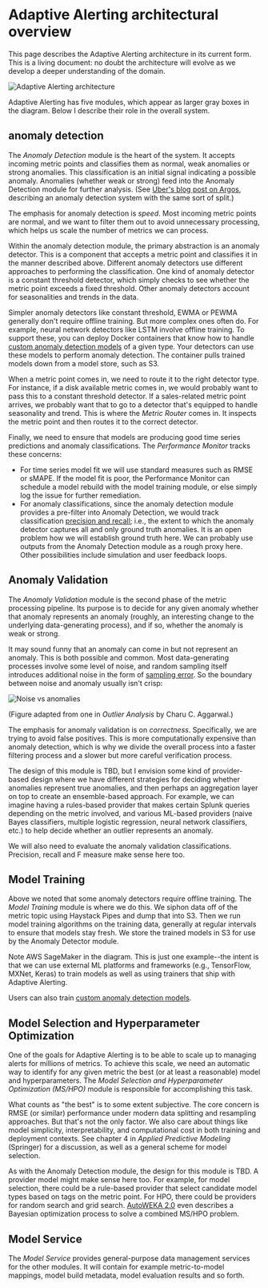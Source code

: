# Adaptive Alerting architectural overview

This page describes the Adaptive Alerting architecture in its current form. This
is a living document: no doubt the architecture will evolve as we develop a
deeper understanding of the domain.

![Adaptive Alerting architecture](images/aa-arch-overview.png)

Adaptive Alerting has five modules, which appear as larger gray boxes in the
diagram. Below I describe their role in the overall system.

## anomaly detection

The _Anomaly Detection_ module is the heart of the system. It accepts incoming
metric points and classifies them as normal, weak anomalies or strong anomalies.
This classification is an initial signal indicating a possible anomaly. Anomalies
(whether weak or strong) feed into the Anomaly Detection module for further
analysis. (See [Uber's blog post on Argos](https://eng.uber.com/argos/),
describing an anomaly detection system with the same sort of split.)

The emphasis for anomaly detection is _speed_. Most incoming metric points are
normal, and we want to filter them out to avoid unnecessary processing, which
helps us scale the number of metrics we can process.

Within the anomaly detection module, the primary abstraction is an anomaly
detector. This is a component that accepts a metric point and classifies it in
the manner described above. Different anomaly detectors use different approaches
to performing the classification. One kind of anomaly detector is a constant
threshold detector, which simply checks to see whether the metric point exceeds
a fixed threshold. Other anomaly detectors account for seasonalities and trends
in the data.

Simpler anomaly detectors like constant threshold, EWMA or PEWMA generally don't require offline training. But more
complex ones often do. For example, neural network detectors like LSTM involve offline training. To support these, you
can deploy Docker containers that know how to handle [custom anomaly detection models](custom-od-models.md) of a given
type. Your detectors can use these models to perform anomaly detection. The container pulls trained models down from a
model store, such as S3.

When a metric point comes in, we need to route it to the right detector type.
For instance, if a disk available metric comes in, we would probably want to
pass this to a constant threshold detector. If a sales-related metric point
arrives, we probably want that to go to a detector that's equipped to handle
seasonality and trend. This is where the _Metric Router_ comes in. It inspects
the metric point and then routes it to the correct detector.

Finally, we need to ensure that models are producing good time series
predictions and anomaly classifications. The _Performance Monitor_ tracks these
concerns:

- For time series model fit we will use standard measures such as RMSE or sMAPE.
  If the model fit is poor, the Performance Monitor can schedule a model rebuild
  with the model training module, or else simply log the issue for further
  remediation.
- For anomaly classifications, since the anomaly detection module provides a
  pre-filter into Anomaly Detection, we would track classification
  [precision and recall](https://en.wikipedia.org/wiki/Precision_and_recall);
  i.e., the extent to which the anomaly detector captures all and only ground
  truth anomalies. It is an open problem how we will establish ground truth
  here. We can probably use outputs from the Anomaly Detection module as a
  rough proxy here. Other possibilities include simulation and user feedback
  loops.

## Anomaly Validation

The _Anomaly Validation_ module is the second phase of the metric processing
pipeline. Its purpose is to decide for any given anomaly whether that anomaly
represents an anomaly (roughly, an interesting change to the underlying
data-generating process), and if so, whether the anomaly is weak or strong.

It may sound funny that an anomaly can come in but not represent an anomaly.
This is both possible and common. Most data-generating processes involve some
level of noise, and random sampling itself introduces additional noise in the
form of [sampling error](https://en.wikipedia.org/wiki/Sampling_error). So the
boundary between noise and anomaly usually isn't crisp:

![Noise vs anomalies](./images/normal-noise-anomaly.png)

(Figure adapted from one in _Outlier Analysis_ by Charu C. Aggarwal.)

The emphasis for anomaly validation is on _correctness_. Specifically, we are
trying to avoid false positives. This is more computationally expensive than
anomaly detection, which is why we divide the overall process into a faster
filtering process and a slower but more careful verification process.

The design of this module is TBD, but I envision some kind of provider-based
design where we have different strategies for deciding whether anomalies
represent true anomalies, and then perhaps an aggregation layer on top to
create an ensemble-based approach. For example, we can imagine having a
rules-based provider that makes certain Splunk queries depending on the metric
involved, and various ML-based providers (naive Bayes classifiers, multiple
logistic regression, neural network classifiers, etc.) to help decide whether an
outlier represents an anomaly.

We will also need to evaluate the anomaly validation classifications. Precision, recall and F measure make sense here too.

## Model Training

Above we noted that some anomaly detectors require offline training. The _Model
Training_ module is where we do this. We siphon data off of the metric topic
using Haystack Pipes and dump that into S3. Then we run model training
algorithms on the training data, generally at regular intervals to ensure that
models stay fresh. We store the trained models in S3 for use by the Anomaly
Detector module.

Note AWS SageMaker in the diagram. This is just one example--the intent is that
we can use external ML platforms and frameworks (e.g., TensorFlow, MXNet, Keras)
to train models as well as using trainers that ship with Adaptive Alerting.

Users can also train [custom anomaly detection models](custom-anom-models.md).

## Model Selection and Hyperparameter Optimization

One of the goals for Adaptive Alerting is to be able to scale up to managing
alerts for millions of metrics. To achieve this scale, we need an automatic way
to identify for any given metric the best (or at least a reasonable) model and
hyperparameters. The _Model Selection and Hyperparameter Optimization (MS/HPO)_
module is responsible for accomplishing this task.

What counts as "the best" is to some extent subjective. The core concern is RMSE
(or similar) performance under modern data splitting and resampling approaches.
But that's not the only factor. We also care about things like model simplicity,
interpretability, and computational cost in both training and deployment
contexts. See chapter 4 in _Applied Predictive Modeling_ (Springer) for a
discussion, as well as a general scheme for model selection.

As with the Anomaly Detection module, the design for this module is TBD. A
provider model might make sense here too. For example, for model selection,
there could be a rule-based provider that select candidate model types based on
tags on the metric point. For HPO, there could be providers for random search
and grid search. [AutoWEKA 2.0](http://www.jmlr.org/papers/volume18/16-261/16-261.pdf)
even describes a Bayesian optimization process to solve a combined MS/HPO
problem.

## Model Service

The _Model Service_ provides general-purpose data management services for the
other modules. It will contain for example metric-to-model mappings, model build
metadata, model evaluation results and so forth.
